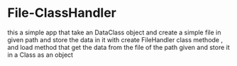 # File-ClassHandler
this a simple app that take an DataClass object and create a simple file in given path and store the data in it with create FileHandler class methode , and load method that get the data from the file of the path given and store it in a Class as an object  

